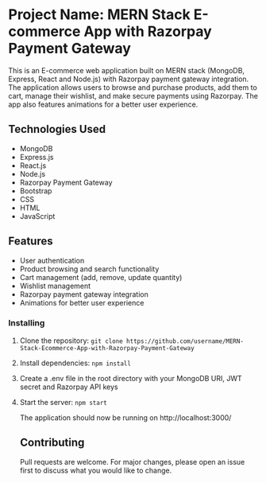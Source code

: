 # Project Name: MERN Stack E-commerce App with Razorpay Payment Gateway

This is an E-commerce web application built on MERN stack (MongoDB, Express, React and Node.js) with Razorpay payment gateway integration. The application allows users to browse and purchase products, add them to cart, manage their wishlist, and make secure payments using Razorpay. The app also features animations for a better user experience.

## Technologies Used

- MongoDB
- Express.js
- React.js
- Node.js
- Razorpay Payment Gateway
- Bootstrap
- CSS
- HTML
- JavaScript

## Features

- User authentication
- Product browsing and search functionality
- Cart management (add, remove, update quantity)
- Wishlist management
- Razorpay payment gateway integration  
- Animations for better user experience


### Installing

1. Clone the repository: `git clone https://github.com/username/MERN-Stack-Ecommerce-App-with-Razorpay-Payment-Gateway` 
2. Install dependencies: `npm install` 
3. Create a .env file in the root directory with your MongoDB URI, JWT secret and Razorpay API keys 
4. Start the server: `npm start` 

   The application should now be running on http://localhost:3000/

   ## Contributing

   Pull requests are welcome. For major changes, please open an issue first to discuss what you would like to change.
